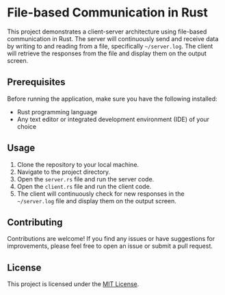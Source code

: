 # File-based Communication in Rust

This project demonstrates a client-server architecture using file-based communication in Rust. The server will continuously send and receive data by writing to and reading from a file, specifically `~/server.log`. The client will retrieve the responses from the file and display them on the output screen.

## Prerequisites

Before running the application, make sure you have the following installed:

- Rust programming language
- Any text editor or integrated development environment (IDE) of your choice

## Usage

1. Clone the repository to your local machine.
2. Navigate to the project directory.
3. Open the `server.rs` file and run the server code.
4. Open the `client.rs` file and run the client code.
5. The client will continuously check for new responses in the `~/server.log` file and display them on the output screen.

## Contributing

Contributions are welcome! If you find any issues or have suggestions for improvements, please feel free to open an issue or submit a pull request.

## License

This project is licensed under the [MIT License](https://opensource.org/licenses/MIT).
